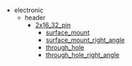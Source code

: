 * electronic
  * header
    * [2x16_32_pin](electronic/header/2x16_32_pin)
      * [surface_mount](electronic/header/2x16_32_pin/surface_mount)
      * [surface_mount_right_angle](electronic/header/2x16_32_pin/surface_mount/surface_mount_right_angle)
      * [through_hole](electronic/header/2x16_32_pin/surface_mount/surface_mount_right_angle/through_hole)
      * [through_hole_right_angle](electronic/header/2x16_32_pin/surface_mount/surface_mount_right_angle/through_hole/through_hole_right_angle)
